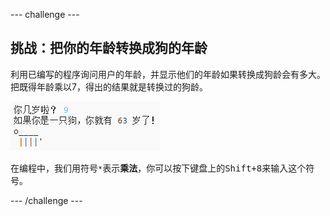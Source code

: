 \--- challenge \---

## 挑战：把你的年龄转换成狗的年龄

利用已编写的程序询问用户的年龄，并显示他们的年龄如果转换成狗龄会有多大。 把既得年龄乘以7，得出的结果就是转换过的狗龄。

![截图](images/me-dog-years.png)

在编程中，我们用符号`*`表示**乘法**，你可以按下键盘上的<kbd>Shift+8</kbd>来输入这个符号。

\--- /challenge \---